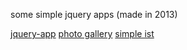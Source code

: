 some simple jquery apps (made in 2013)

[jquery-app](https://vinhnghi223.github.io/web-playground/jquery-apps/homepage.html)
[photo gallery](https://vinhnghi223.github.io/web-playground/photo-gallery/)
[simple ist](https://vinhnghi223.github.io/web-playground/simple-list/)
